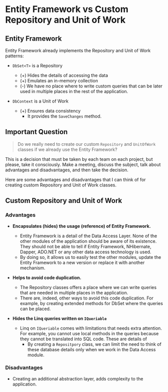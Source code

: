 # Entity Framework vs Custom Repository and Unit of Work

## Entity Framework

Entity Framework already implements the Repository and Unit of Work patterns:

- `DbSet<T>` is a Repository
  - (+) Hides the details of accessing the data
  - (+) Emulates an in-memory collection
  - (-) We have no place where to write custom queries that can be later used in multiple places in the rest of the application.

- `DbContext` is a Unit of Work
  - (+) Ensures data consistency
    - It provides the `SaveChanges` method.

## Important Question

> Do we really need to create our custom `Repository` and `UnitOfWork` classes if we already use the Entity Framework?
>

This is a decision that must be taken by each team on each project, but please, take it consciously. Make a meeting, discuss the subject, talk about advantages and disadvantages, and then take the decision.

Here are some advantages and disadvantages that I can think of for creating custom Repository and Unit of Work classes.

## Custom Repository and Unit of Work

### Advantages

- **Encapsulates (hides) the usage (reference) of Entity Framework.**
  - Entity Framework is a detail of the Data Access Layer. None of the other modules of the application should be aware of its existence. They should not be able to tell if Entity Framework, NHibernate, Dapper, ADO.NET or any other data access technology is used.
  - By doing so, it allows us to easily test the other modules, update the Entity Framework to a new version or replace it with another mechanism.

- **Helps to avoid code duplication.**
  - The Repository classes offers a place where we can write queries that are needed in multiple places in the application.
  - There are, indeed, other ways to avoid this code duplication. For example, by creating extended methods for DbSet<T> where the queries can be placed.

- **Hides the Linq queries written on `IQueriable`**
  - Linq on `IQueriable` comes with limitations that needs extra attention. For example, you cannot use local methods in the queries because they cannot be translated into SQL code. These are details of 
    - By creating a `Repositpory` class, we can limit the need to think of these database details only when we work in the Data Access module.

### Disadvantages

- Creating an additional abstraction layer, adds complexity to the application.